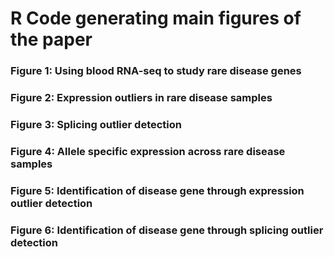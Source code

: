 # R Code generating main figures of the paper

### Figure 1: Using blood RNA-seq to study rare disease genes
### Figure 2: Expression outliers in rare disease samples
### Figure 3: Splicing outlier detection
### Figure 4: Allele specific expression across rare disease samples
### Figure 5: Identification of disease gene through expression outlier detection
### Figure 6: Identification of disease gene through splicing outlier detection

